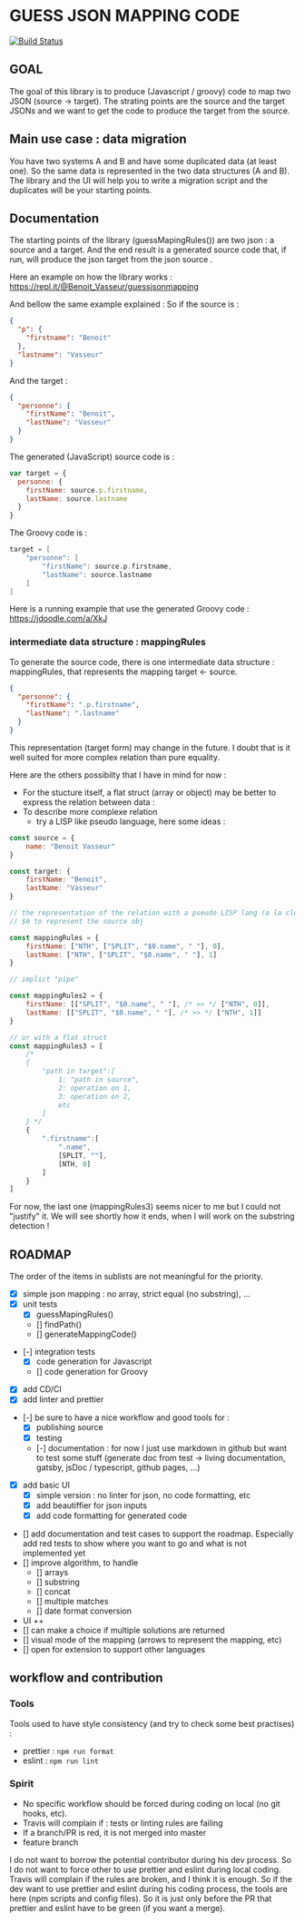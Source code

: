 # GUESS JSON MAPPING CODE

[![Build Status](https://travis-ci.com/Benoit-Vasseur/guess_json_mapping_code.svg?branch=master)](https://travis-ci.com/Benoit-Vasseur/guess_json_mapping_code)

## GOAL

The goal of this library is to produce (Javascript / groovy) code to map two JSON (source -> target).
The strating points are the source and the target JSONs and we want to get the code to produce the target from the source.

## Main use case : data migration

You have two systems A and B and have some duplicated data (at least one).
So the same data is represented in the two data structures (A and B).
The library and the UI will help you to write a migration script and the duplicates will be your starting points.

## Documentation

The starting points of the library (guessMapingRules()) are two json : a source and a target.
And the end result is a generated source code that, if run, will produce the json target from the json source .

Here an example on how the library works : https://repl.it/@Benoit_Vasseur/guessjsonmapping

And bellow the same example explained :
So if the source is :

```json
{
  "p": {
    "firstname": "Benoit"
  },
  "lastname": "Vasseur"
}
```

And the target :

```json
{
  "personne": {
    "firstName": "Benoit",
    "lastName": "Vasseur"
  }
}
```

The generated (JavaScript) source code is :

```js
var target = {
  personne: {
    firstName: source.p.firstname,
    lastName: source.lastname
  }
}
```

The Groovy code is :

```groovy
target = [
    "personne": [
        "firstName": source.p.firstname,
        "lastName": source.lastname
    ]
]
```

Here is a running example that use the generated Groovy code : https://jdoodle.com/a/XkJ

### intermediate data structure : mappingRules

To generate the source code, there is one intermediate data structure : mappingRules, that represents the mapping target <- source.

```json
{
  "personne": {
    "firstName": ".p.firstname",
    "lastName": ".lastname"
  }
}
```

This representation (target form) may change in the future. I doubt that is it well suited for more complex relation than pure equality.

Here are the others possibilty that I have in mind for now :

- For the stucture itself, a flat struct (array or object) may be better to express the relation between data :
- To describe more complexe relation
    - try a LISP like pseudo language, here some ideas :

```js
const source = {
    name: "Benoit Vasseur"
}

const target: {
    firstName: "Benoit",
    lastName: "Vasseur"
}

// the representation of the relation with a pseudo LISP lang (a la clojure)
// $0 to represent the source obj

const mappingRules = {
    firstName: ["NTH", ["SPLIT", "$0.name", " "], 0],
    lastName: ["NTH", ["SPLIT", "$0.name", " "], 1]
}

// implict "pipe"

const mappingRules2 = {
    firstName: [["SPLIT", "$0.name", " "], /* >> */ ["NTH", 0]],
    lastName: [["SPLIT", "$0.name", " "], /* >> */ ["NTH", 1]]
}

// or with a flat struct
const mappingRules3 = [
    /*
    {
        "path in target":[
            1: "path in source",
            2: operation on 1,
            3: operation on 2,
            etc
        ]
    } */
    {
        ".firstname":[
            ".name",
            [SPLIT, ""],
            [NTH, 0]
        ]
    }
]

```

For now, the last one (mappingRules3) seems nicer to me but I could not "justify" it. We will see shortly how it ends, when I will work on the substring detection !

## ROADMAP

The order of the items in sublists are not meaningful for the priority.

- [x] simple json mapping : no array, strict equal (no substring), ...
- [x] unit tests
  - [x] guessMapingRules()
  - [] findPath()
  - [] generateMappingCode()
- [-] integration tests
  - [x] code generation for Javascript
  - [] code generation for Groovy
- [x] add CD/CI
- [x] add linter and prettier
- [-] be sure to have a nice workflow and good tools for :
  - [x] publishing source
  - [x] testing
  - [-] documentation : for now I just use markdown in github but want to test some stuff (generate doc from test -> living documentation, gatsby, jsDoc / typescript, github pages, ...)
- [x] add basic UI
  - [x] simple version : no linter for json, no code formatting, etc
  - [x] add beautiffier for json inputs
  - [x] add code formatting for generated code
- [] add documentation and test cases to support the roadmap. Especially add red tests to show where you want to go and what is not implemented yet
- [] improve algorithm, to handle
  - [] arrays
  - [] substring
  - [] concat
  - [] multiple matches
  - [] date format conversion
- UI ++
- [] can make a choice if multiple solutions are returned
- [] visual mode of the mapping (arrows to represent the mapping, etc)
- [] open for extension to support other languages

## workflow and contribution

### Tools

Tools used to have style consistency (and try to check some best practises) :

- prettier : `npm run format`
- eslint : `npm run lint`

### Spirit

- No specific workflow should be forced during coding on local (no git hooks, etc).
- Travis will complain if : tests or linting rules are failing
- If a branch/PR is red, it is not merged into master
- feature branch

I do not want to borrow the potential contributor during his dev process. So I do not want to force other to use prettier and eslint during local coding. Travis will complain if the rules are broken, and I think it is enough.
So if the dev want to use prettier and eslint during his coding process, the tools are here (npm scripts and config files).
So it is just only before the PR that prettier and eslint have to be green (if you want a merge).
